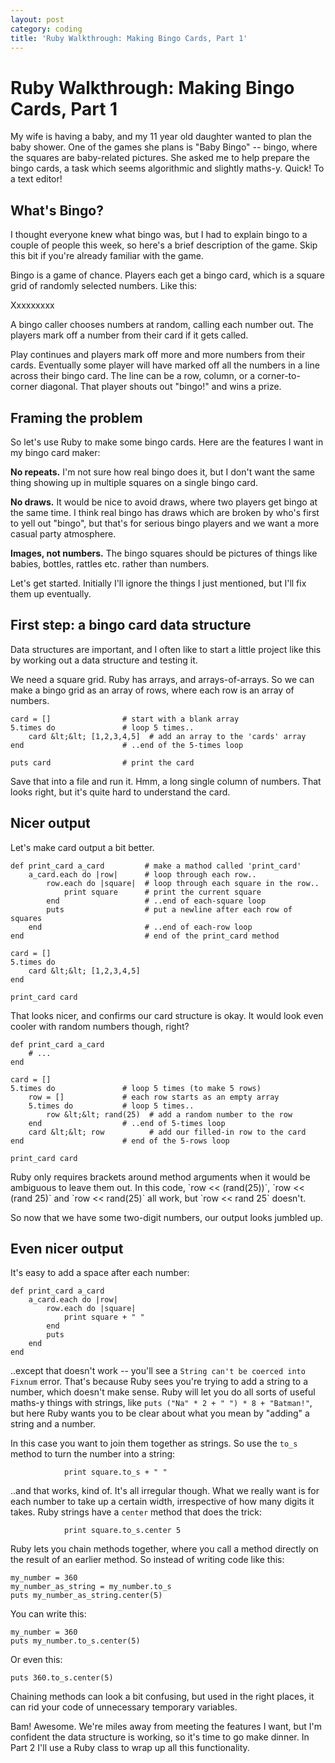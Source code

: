 ```yaml
---
layout: post
category: coding
title: 'Ruby Walkthrough: Making Bingo Cards, Part 1'
---
```

Ruby Walkthrough: Making Bingo Cards, Part 1
============================================

My wife is having a baby, and my 11 year old daughter wanted to plan the baby shower. One of the games she plans is "Baby Bingo" -- bingo, where the squares are baby-related pictures.  She asked me to help prepare the bingo cards, a task which seems algorithmic and slightly maths-y.  Quick! To a text editor!

What's Bingo?
-------------

I thought everyone knew what bingo was, but I had to explain bingo to a couple of people this week, so here's a brief description of the game. Skip this bit if you're already familiar with the game.

Bingo is a game of chance. Players each get a bingo card, which is a square grid of randomly selected numbers.  Like this:

Xxxxxxxxx

A bingo caller chooses numbers at random, calling each number out.  The players mark off a number from their card if it gets called.

Play continues and players mark off more and more numbers from their cards.  Eventually some player will have marked off all the numbers in a line across their bingo card. The line can be a row, column, or a corner-to-corner diagonal.  That player shouts out "bingo!" and wins a prize.

Framing the problem
-------------------
So let's use Ruby to make some bingo cards.  Here are the features I want in my bingo card maker:

**No repeats.**  I'm not sure how real bingo does it, but I don't want the same thing showing up in multiple squares on a single bingo card.

**No draws.**  It would be nice to avoid draws, where two players get bingo at the same time. I think real bingo has draws which are broken by who's first to yell out "bingo", but that's for serious bingo players and we want a more casual party atmosphere.

**Images, not numbers.**  The bingo squares should be pictures of things like babies, bottles, rattles etc. rather than numbers.

Let's get started.  Initially I'll ignore the things I just mentioned, but I'll fix them up eventually.

First step: a bingo card data structure
---------------------------------------

Data structures are important, and I often like to start a little project like this by working out a data structure and testing it.  

We need a square grid.  Ruby has arrays, and arrays-of-arrays. So we can make a bingo grid as an array of rows, where each row is an array of numbers.

    card = []                # start with a blank array
    5.times do               # loop 5 times..
        card &lt;&lt; [1,2,3,4,5]  # add an array to the 'cards' array
    end                      # ..end of the 5-times loop

    puts card                # print the card

Save that into a file and run it.  Hmm, a long single column of numbers.  That looks right, but it's quite hard to understand the card.

Nicer output
------------
Let's make card output a bit better.

    def print_card a_card         # make a mathod called 'print_card'
        a_card.each do |row|      # loop through each row..
            row.each do |square|  # loop through each square in the row..
                print square      # print the current square
            end                   # ..end of each-square loop
            puts                  # put a newline after each row of squares
        end                       # ..end of each-row loop
    end                           # end of the print_card method

    card = []
    5.times do
        card &lt;&lt; [1,2,3,4,5]
    end

    print_card card

That looks nicer, and confirms our card structure is okay.  It would look even cooler with random numbers though, right?

    def print_card a_card
        # ...
    end

    card = []
    5.times do               # loop 5 times (to make 5 rows)
        row = []             # each row starts as an empty array
        5.times do           # loop 5 times..
            row &lt;&lt; rand(25)  # add a random number to the row
        end                  # ..end of 5-times loop
        card &lt;&lt; row          # add our filled-in row to the card
    end                      # end of the 5-rows loop

    print_card card

<aside class="note language ruby">
    Ruby only requires brackets around method arguments when it would be ambiguous to leave them out.  In this code, `row &lt;&lt; (rand(25))`, `row &lt;&lt; (rand 25)` and `row &lt;&lt; rand(25)` all work, but `row &lt;&lt; rand 25` doesn't.
</aside>

So now that we have some two-digit numbers, our output looks jumbled up.

Even nicer output
-----------------

It's easy to add a space after each number:

    def print_card a_card
        a_card.each do |row|
            row.each do |square|
                print square + " "
            end
            puts
        end
    end

..except that doesn't work -- you'll see a `String can't be coerced into Fixnum` error.  That's because Ruby sees you're trying to add a string to a number, which doesn't make sense.  Ruby will let you do  all sorts of useful maths-y things with strings, like `puts ("Na" * 2 + " ") * 8 + "Batman!"`, but here Ruby wants you to be clear about what you mean by "adding" a string and a number.

In this case you want to join them together as strings.  So use the `to_s` method to turn the number into a string:

                print square.to_s + " "

..and that works, kind of.  It's all irregular though.  What we really want is for each number to take up a certain width, irrespective of how many digits it takes.  Ruby strings have a `center` method that does the trick:

                print square.to_s.center 5

<aside class="note language ruby">
Ruby lets you chain methods together, where you call a method directly on the result of an earlier method.  So instead of writing code like this:

    my_number = 360
    my_number_as_string = my_number.to_s
    puts my_number_as_string.center(5)

You can write this:

    my_number = 360
    puts my_number.to_s.center(5)

Or even this:

    puts 360.to_s.center(5)

Chaining methods can look a bit confusing, but used in the right places, it can rid your code of unnecessary temporary variables.
</aside>

Bam! Awesome.  We're miles away from meeting the features I want, but I'm confident the data structure is working, so it's time to go make dinner.  In Part 2 I'll use a Ruby class to wrap up all this functionality.














